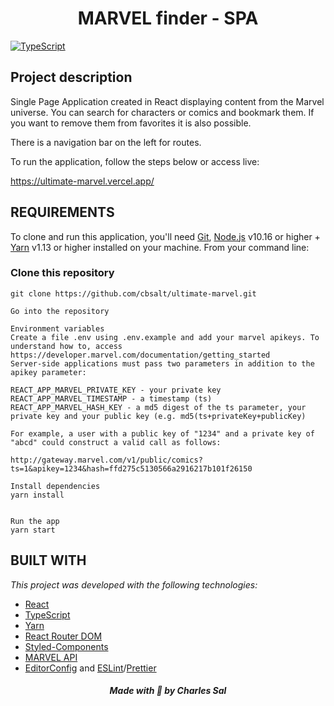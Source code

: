 # <h1 align="center">MARVEL finder - SPA</h1>

[![TypeScript](https://badges.frapsoft.com/typescript/code/typescript.svg?v=101)](https://github.com/ellerbrock/typescript-badges/)
## Project description
Single Page Application created in React displaying content from the Marvel universe. You can search for characters or comics and bookmark them. If you want to remove them from favorites it is also possible.

There is a navigation bar on the left for routes.

To run the application, follow the steps below or access live:

https://ultimate-marvel.vercel.app/

## REQUIREMENTS

To clone and run this application, you'll need [Git](https://git-scm.com/), [Node.js](https://nodejs.org/en/) v10.16 or higher + [Yarn](https://yarnpkg.com/) v1.13 or higher installed on your machine. From your command line:

### Clone this repository

```
git clone https://github.com/cbsalt/ultimate-marvel.git
```

```
Go into the repository

Environment variables
Create a file .env using .env.example and add your marvel apikeys. To understand how to, access https://developer.marvel.com/documentation/getting_started
Server-side applications must pass two parameters in addition to the apikey parameter:

REACT_APP_MARVEL_PRIVATE_KEY - your private key
REACT_APP_MARVEL_TIMESTAMP - a timestamp (ts)
REACT_APP_MARVEL_HASH_KEY - a md5 digest of the ts parameter, your private key and your public key (e.g. md5(ts+privateKey+publicKey)

For example, a user with a public key of "1234" and a private key of "abcd" could construct a valid call as follows:

http://gateway.marvel.com/v1/public/comics?ts=1&apikey=1234&hash=ffd275c5130566a2916217b101f26150
```

```
Install dependencies
yarn install


Run the app
yarn start
```

## BUILT WITH
_This project was developed with the following technologies:_

* [React](https://reactjs.org/)
* [TypeScript](https://www.typescriptlang.org/)
* [Yarn](https://yarnpkg.com/)
* [React Router DOM](https://reactrouter.com/web/guides/quick-start)
* [Styled-Components](https://styled-components.com/)
* [MARVEL API](https://developer.marvel.com/documentation/getting_started)
* [EditorConfig](https://editorconfig.org/) and [ESLint](https://eslint.org/)/[Prettier](https://prettier.io/)


<h5 align="center">Made with 🖤 by Charles Sal</h5>
